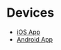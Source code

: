 <!-- TITLE: Device Testing -->
<!-- SUBTITLE: A quick summary of Device Testing -->
# Devices
* [iOS App](/device-testing/ios-app)
* [Android App](/device-testing/android-app)